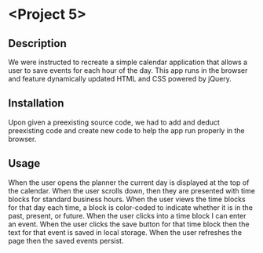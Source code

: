 # 
# <Project 5>

## Description

We were instructed to recreate a simple calendar application that allows a user to save events for each hour of the day. This app runs in the browser and feature dynamically updated HTML and CSS powered by jQuery.

## Installation

Upon given a preexisting source code, we had to add and deduct preexisting code and create new code to help the app run properly in the browser. 

## Usage
When the user opens the planner the current day is displayed at the top of the calendar. When the user scrolls down, then they are presented with time blocks for standard business hours. When the user views the time blocks for that day each time, a block is color-coded to indicate whether it is in the past, present, or future. When the user clicks into a time block I can enter an event. When the user clicks the save button for that time block then the text for that event is saved in local storage. When the user refreshes the page then the saved events persist. 


